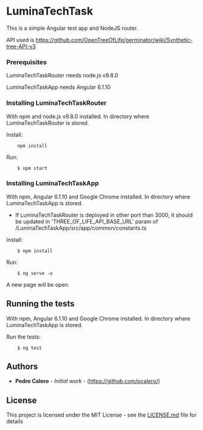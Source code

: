# LuminaTechTask

This is a simple Angular test app and NodeJS router.

API used is https://github.com/OpenTreeOfLife/germinator/wiki/Synthetic-tree-API-v3

### Prerequisites

LuminaTechTaskRouter needs node.js v9.8.0

LuminaTechTaskApp needs Angular 6.1.10

### Installing LuminaTechTaskRouter

With npm and node.js v9.8.0 installed. In directory where LuminaTechTaskRouter is stored.

Install:
```
    npm install
```

Run: 
```
    $ npm start
```

### Installing LuminaTechTaskApp

With npm, Angular 6.1.10 and Google Chrome installed. In directory where LuminaTechTaskApp is stored.

* If LuminaTechTaskRouter is deployed in other port than 3000, it should be updated in 'THREE_OF_LIFE_API_BASE_URL' param of /LuminaTechTaskApp/src/app/common/constants.ts

Install:
```
    $ npm install
```

Run:
```
    $ ng serve -o
```

A new page will be open.

## Running the tests

With npm, Angular 6.1.10 and Google Chrome installed. In directory where LuminaTechTaskApp is stored.

Run the tests: 
```
    $ ng test
```

## Authors

* **Pedro Calero** - *Initial work* - (https://github.com/pcalero/)

## License

This project is licensed under the MIT License - see the [LICENSE.md](LICENSE.md) file for details
